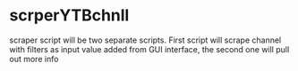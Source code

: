 # scrperYTBchnll
scraper script will be two separate scripts. First script will scrape channel with filters as input value added from GUI interface, the second one will pull out more info
